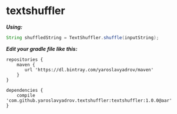 # textshuffler

***Using:***
``` java
String shuffledString = TextShuffler.shuffle(inputString);
```
***Edit your gradle file like this:***
```
repositories {
    maven {
       url 'https://dl.bintray.com/yaroslavyadrov/maven'
    }
}
 
dependencies {
    compile 'com.github.yaroslavyadrov.textshuffler:textshuffler:1.0.0@aar'
}
```
